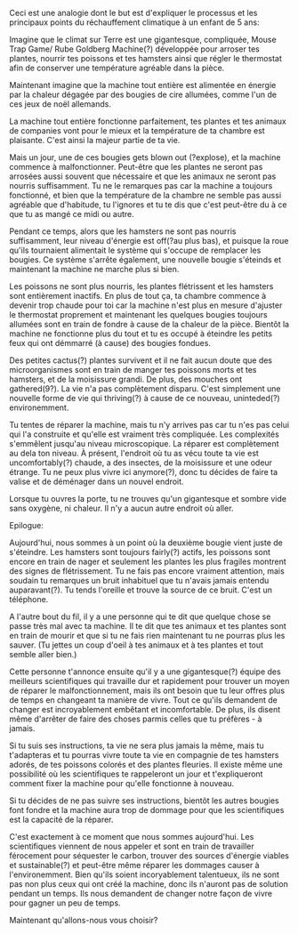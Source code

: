 Ceci est une analogie dont le but est d'expliquer le processus et les principaux points du réchauffement climatique à un enfant de 5 ans:

Imagine que le climat sur Terre est une gigantesque, compliquée, Mouse Trap Game/ Rube Goldberg Machine(?) développée pour arroser tes plantes, nourrir tes poissons et tes hamsters ainsi que régler le thermostat afin de conserver une température agréable dans la pièce.

Maintenant imagine que la machine tout entière est alimentée en énergie par la chaleur dégagée par des bougies de cire allumées, comme l'un de ces jeux de noël allemands.

La machine tout entière fonctionne parfaitement, tes plantes et tes animaux de companies vont pour le mieux et la température de ta chambre est plaisante. C'est ainsi la majeur partie de ta vie.

Mais un jour, une de ces bougies gets blown out (?explose), et la machine commence à malfonctionner. Peut-être que les plantes ne seront pas arrosées aussi souvent que nécessaire et que les animaux ne seront pas nourris suffisamment. Tu ne le remarques pas car la machine a toujours fonctionné, et bien que la température de la chambre ne semble pas aussi agréable que d'habitude, tu l'ignores et tu te dis que c'est peut-être du à ce que tu as mangé ce midi ou autre.

Pendant ce temps, alors que les hamsters ne sont pas nourris suffisamment, leur niveau d'énergie est off(?au plus bas), et puisque la roue qu'ils tournaient alimentait le système qui s'occupe de remplacer les bougies. Ce système s'arrête également, une nouvelle bougie s'éteinds et maintenant la machine ne marche plus si bien.

Les poissons ne sont plus nourris, les plantes flétrissent et les hamsters sont entièrement inactifs. En plus de tout ça, ta chambre commence à devenir trop chaude pour toi car la machine n'est plus en mesure d'ajuster le thermostat proprement et maintenant les quelques bougies toujours allumées sont en train de fondre à cause de la chaleur de la pièce. Bientôt la machine ne fonctionne plus du tout et tu es occupé à éteindre les petits feux qui ont démmarré (à cause) des bougies fondues.

Des petites cactus(?) plantes survivent et il ne fait aucun doute que des microorganismes sont en train de manger tes poissons morts et tes hamsters, et de la moisissure grandi. De plus, des mouches ont gathered(9?). La vie n'a pas complètement disparu. C'est simplement une nouvelle forme de vie qui thriving(?) à cause de ce nouveau, uninteded(?) environemment.

Tu tentes de réparer la machine, mais tu n'y arrives pas car tu n'es pas celui qui l'a construite et qu'elle est vraiment très compliquée. Les complexités s'emmêlent jusqu'au niveau microscopique. La réparer est complètement au dela ton niveau. À présent, l'endroit où tu as vécu toute ta vie est uncomfortably(?) chaude, a des insectes, de la moisissure et une odeur étrange. Tu ne peux plus vivre ici anymore(?), donc tu décides de faire ta valise et de déménager dans un nouvel endroit.

Lorsque tu ouvres la porte, tu ne trouves qu'un gigantesque et sombre vide sans oxygène, ni chaleur. Il n'y a aucun autre endroit où aller.


Epilogue:

Aujourd'hui, nous sommes à un point où la deuxième bougie vient juste de s'éteindre. Les hamsters sont toujours fairly(?) actifs, les poissons sont encore en train de nager et seulement les plantes les plus fragiles montrent des signes de flétrissement. Tu ne fais pas encore vraiment attention, mais soudain tu remarques un bruit inhabituel que tu n'avais jamais entendu auparavant(?). Tu tends l'oreille et trouve la source de ce bruit. C'est un téléphone.

A l'autre bout du fil, il y a une personne qui te dit que quelque chose se passe très mal avec ta machine. Il te dit que tes animaux et tes plantes sont en train de mourir et que si tu ne fais rien maintenant tu ne pourras plus les sauver. (Tu jettes un coup d'oeil à tes animaux et à tes plantes et tout semble aller bien.)

Cette personne t'annonce ensuite qu'il y a une gigantesque(?) équipe des meilleurs scientifiques qui travaille dur et rapidement pour trouver un moyen de réparer le malfonctionnement, mais ils ont besoin que tu leur offres plus de temps en changeant ta manière de vivre. Tout ce qu'ils demandent de changer est incroyablement embêtant et incomfortable. De plus, ils disent même d'arrêter de faire des choses parmis celles que tu préfères - à jamais.

Si tu suis ses instructions, ta vie ne sera plus jamais la même, mais tu t'adapteras et tu pourras vivre toute ta vie en compagnie de tes hamsters adorés, de tes poissons colorés et des plantes fleuries. Il existe même une possibilité où les scientifiques te rappeleront un jour et t'expliqueront comment fixer la machine pour qu'elle fonctionne à nouveau.  

Si tu décides de ne pas suivre ses instructions, bientôt les autres bougies font fondre et la machine aura trop de dommage pour que les scientifiques est la capacité de la réparer.

C'est exactement à ce moment que nous sommes aujourd'hui. Les scientifiques viennent de nous appeler et sont en train de travailler férocement pour séquester le carbon, trouver des sources d'énergie viables et sustainable(?) et peut-être même réparer les dommages causer à l'environemment. Bien qu'ils soient incoryablement talentueux, ils ne sont pas non plus ceux qui ont créé la machine, donc ils n'auront pas de solution pendant un temps. Ils nous demandent de changer notre façon de vivre pour gagner un peu de temps.

Maintenant qu'allons-nous vous choisir?
